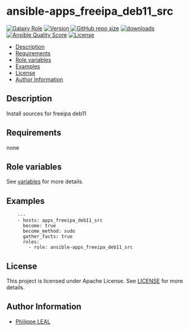 # ansible-apps_freeipa_deb11_src

[![Galaxy Role](https://img.shields.io/badge/galaxy-apps_freeipa_deb11_src-purple?style=flat)](https://galaxy.ansible.com/lotusnoir/apps_freeipa_deb11_src)
[![Version](https://img.shields.io/github/release/lotusnoir/ansible-apps_freeipa_deb11_src.svg)](https://github.com/lotusnoir/ansible-apps_freeipa_deb11_src/releases/latest)
[![GitHub repo size](https://img.shields.io/github/repo-size/lotusnoir/ansible-apps_freeipa_deb11_src?color=orange&style=flat)](https://galaxy.ansible.com/lotusnoir/apps_freeipa_deb11_src)
[![downloads](https://img.shields.io/ansible/role/d/)](https://galaxy.ansible.com/lotusnoir/apps_freeipa_deb11_src)
[![Ansible Quality Score](https://img.shields.io/ansible/quality/)](https://galaxy.ansible.com/lotusnoir/apps_freeipa_deb11_src)
[![License](https://img.shields.io/badge/license-Apache--2.0-brightgreen?style=flat)](https://opensource.org/licenses/Apache-2.0)

<!-- START doctoc generated TOC please keep comment here to allow auto update -->
<!-- DON'T EDIT THIS SECTION, INSTEAD RE-RUN doctoc TO UPDATE -->

- [Description](#description)
- [Requirements](#requirements)
- [Role variables](#role-variables)
- [Examples](#examples)
- [License](#license)
- [Author Information](#author-information)

<!-- END doctoc generated TOC please keep comment here to allow auto update -->

## Description

Install sources for freeipa deb11

## Requirements

none

## Role variables

See [variables](/defaults/main.yml) for more details.

## Examples

        ---
        - hosts: apps_freeipa_deb11_src
          become: true
          become_method: sudo
          gather_facts: true
          roles:
            - role: ansible-apps_freeipa_deb11_src

## License

This project is licensed under Apache License. See [LICENSE](/LICENSE) for more details.

## Author Information

- [Philippe LEAL](https://github.com/lotusnoir)

